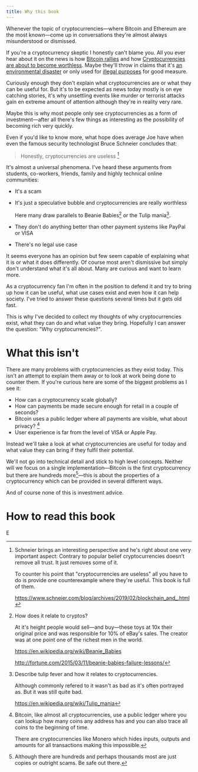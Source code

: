 ```yaml
---
title: Why this book
---
```


Whenever the topic of cryptocurrencies&mdash;where Bitcoin and Ethereum are the most known&mdash;come up in conversations they're almost always misunderstood or dismissed.

If you're a cryptocurrency skeptic I honestly can't blame you. All you ever hear about it on the news is how [Bitcoin rallies][cnn-bitcoin-rallies] and how [Cryptocurrencies are about to become worthless][independent-worthless]. Maybe they'll throw in claims that it's [an environmental disaster][cnn-environment] or only used for [illegal purposes][independent-illegal] for good measure.

Curiously enough they don't explain what cryptocurrencies are or what they can be useful for. But it's to be expected as news today mostly is on eye catching stories, it's why unsettling events like murder or terrorist attacks gain en extreme amount of attention although they're in reality very rare.

Maybe this is why most people only see cryptocurrencies as a form of investment&mdash;after all there's few things as interesting as the possibility of becoming rich very quickly.

Even if you'd like to know more, what hope does average Joe have when even the famous security technologist Bruce Schneier concludes that:

> Honestly, cryptocurrencies are useless [^schneier]

It's almost a universal phenomena. I've heard these arguments from students, co-workers, friends, family and highly technical online communities:

* It's a scam
* It's just a speculative bubble and cryptocurrencies are really worthless

    Here many draw parallels to Beanie Babies[^beanies] or the Tulip mania[^tulips].

* They don't do anything better than other payment systems like PayPal or VISA
* There's no legal use case

It seems everyone has an opinion but few seem capable of explaining what it is or what it does differently.
Of course most aren't dismissive but simply don't understand what it's all about. Many are curious and want to learn more.

As a cryptocurrency fan I'm often in the position to defend it and try to bring up how it can be useful, what use cases exist and even how it can help society. I've tried to answer these questions several times but it gets old fast.

This is why I've decided to collect my thoughts of why cryptocurrencies exist, what they can do and what value they bring. Hopefully I can answer the question: "Why cryptocurrencies?".


# What this isn't

There are many problems with cryptocurrencies as they exist today. This isn't an attempt to explain them away or to look at work being done to counter them. If you're curious here are some of the biggest problems as I see it:

* How can a cryptocurrency scale globally?
* How can payments be made secure enough for retail in a couple of seconds?
* Bitcoin uses a public ledger where all payments are visible, what about privacy? [^monero]
* User experience is far from the level of VISA or Apple Pay.

Instead we'll take a look at what cryptocurrencies are useful for today and what value they can bring if they fulfil their potential.

We'll not go into technical detail and stick to high level concepts. Neither will we focus on a single implementation&mdash;Bitcoin is the first cryptocurrency but there are hundreds more[^cryptos]&mdash;this is about the properties of a cryptocurrency which can be provided in several different ways.

And of course none of this is investment advice.


# How to read this book

E


[^beanies]: How does it relate to cryptos?

    At it's height people would sell&mdash;and buy&mdash;these toys at 10x their original price and was responsible for 10% of eBay's sales. The creator was at one point one of the richest men in the world.

    <https://en.wikipedia.org/wiki/Beanie_Babies>

    <http://fortune.com/2015/03/11/beanie-babies-failure-lessons/>


[^tulips]: Describe tulip fever and how it relates to cryptocurrencies.

    Although commonly refered to it wasn't as bad as it's often portrayed as. But it was still quite bad.

    <https://en.wikipedia.org/wiki/Tulip_mania>


[^cryptos]: Although there are hundreds and perhaps thousands most are just copies or outright scams. Be safe out there.


[^schneier]: Schneier brings an interesting perspective and he's right about one very important aspect: Contrary to popular belief cryptocurrencies doesn't remove all trust. It just removes some of it.

    To counter his point that "cryptocurrencies are useless" all you have to do is provide one counterexample where they're useful. This book is full of them.

    <https://www.schneier.com/blog/archives/2019/02/blockchain_and_.html>

[^monero]: Bitcoin, like almost all cryptocurrencies, use a public ledger where you can lookup how many coins any address has and you can also trace all coins to the beginning of time.

    There are cryptocurrencies like Monero which hides inputs, outputs and amounts for all transactions making this impossible.


[schneier]: https://www.schneier.com/blog/archives/2019/02/blockchain_and_.html
[cnn-bitcoin-rallies]: https://money.cnn.com/2017/12/06/investing/bitcoin-rally-hits-12000/index.html
[independent-worthless]: https://www.independent.co.uk/voices/bitcoin-cryptocurrency-price-crash-bank-of-england-agustin-carstens-a8645356.html
[cnn-environment]: https://money.cnn.com/2017/12/07/technology/bitcoin-energy-environment/index.html
[independent-illegal]: https://www.independent.co.uk/life-style/gadgets-and-tech/news/bitcoin-price-fall-criminals-blockchain-anonymous-cryptocurrency-zcash-monero-dash-a8174716.html

